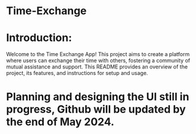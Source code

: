 # Time-Exchange


# Introduction:

Welcome to the Time Exchange App! This project aims to create a platform where users can exchange their time with others, fostering a community of mutual assistance and support. This README provides an overview of the project, its features, and instructions for setup and usage.

# Planning and designing the UI still in progress, Github will be updated by the end of May 2024.
